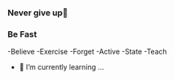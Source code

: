 ###  Never give up👋 
### Be Fast
-Believe
-Exercise
-Forget
-Active
-State
-Teach




- 🌱 I’m currently learning ...


<!--
**yunusemreerken/yunusemreerken** is a ✨ _special_ ✨ repository because its `README.md` (this file) appears on your GitHub profile.

Here are some ideas to get you started:

- 🔭 I’m currently working on ...
- 👯 I’m looking to collaborate on ...
- 🤔 I’m looking for help with ...
- 💬 Ask me about ...
- 📫 How to reach me: ...
- 😄 Pronouns: ...
- ⚡ Fun fact: ...
-->
